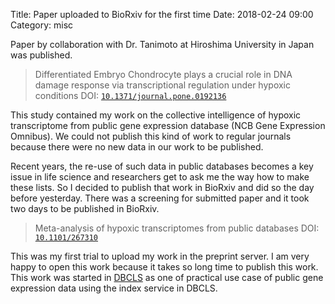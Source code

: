 Title: Paper uploaded to BioRxiv for the first time
Date: 2018-02-24 09:00
Category: misc

Paper by collaboration with Dr. Tanimoto at Hiroshima University in Japan was published.

> Differentiated Embryo Chondrocyte plays a crucial role in DNA damage response via transcriptional regulation under hypoxic conditions DOI: [`10.1371/journal.pone.0192136`](http://doi.org/10.1371/journal.pone.0192136)

This study contained my work on the collective intelligence of hypoxic transcriptome from public gene expression database (NCB Gene Expression Omnibus). We could not publish this kind of work to regular journals because there were no new data in our work to be published.

Recent years, the re-use of such data in public databases becomes a key issue in life science and researchers get to ask me the way how to make these lists. So I decided to publish that work in BioRxiv and did so the day before yesterday. There was a screening for submitted paper and it took two days to be published in BioRxiv.

> Meta-analysis of hypoxic transcriptomes from public databases DOI: [`10.1101/267310`](https://doi.org/10.1101/267310)

This was my first trial to upload my work in the preprint server. I am very happy to open this work because it takes so long time to publish this work. This work was started in [DBCLS](http://dbcls.jp/) as one of practical use case of public gene expression data using the index service in DBCLS. 
